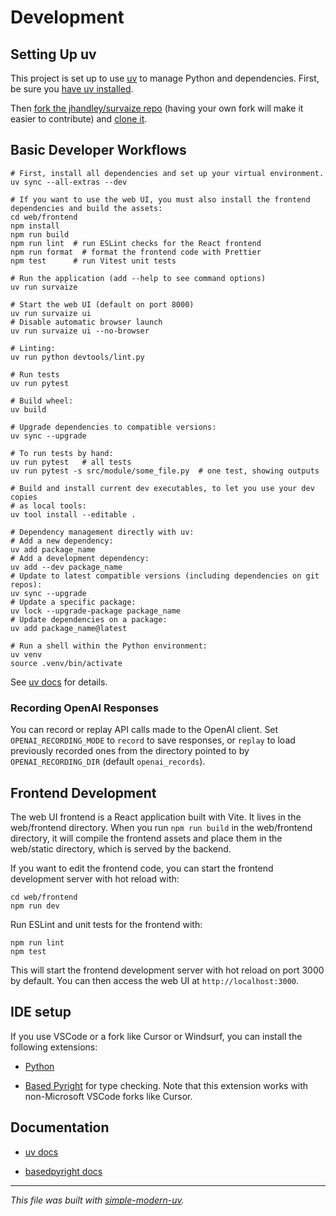 # Development

## Setting Up uv

This project is set up to use [uv](https://docs.astral.sh/uv/) to manage Python and
dependencies. First, be sure you
[have uv installed](https://docs.astral.sh/uv/getting-started/installation/).

Then [fork the jhandley/survaize
repo](https://github.com/jhandley/survaize/fork) (having your own
fork will make it easier to contribute) and
[clone it](https://docs.github.com/en/repositories/creating-and-managing-repositories/cloning-a-repository).

## Basic Developer Workflows


```shell
# First, install all dependencies and set up your virtual environment.
uv sync --all-extras --dev

# If you want to use the web UI, you must also install the frontend dependencies and build the assets:
cd web/frontend
npm install
npm run build
npm run lint  # run ESLint checks for the React frontend
npm run format  # format the frontend code with Prettier
npm test      # run Vitest unit tests

# Run the application (add --help to see command options)
uv run survaize

# Start the web UI (default on port 8000)
uv run survaize ui
# Disable automatic browser launch
uv run survaize ui --no-browser

# Linting:
uv run python devtools/lint.py

# Run tests
uv run pytest

# Build wheel:
uv build

# Upgrade dependencies to compatible versions:
uv sync --upgrade

# To run tests by hand:
uv run pytest   # all tests
uv run pytest -s src/module/some_file.py  # one test, showing outputs

# Build and install current dev executables, to let you use your dev copies
# as local tools:
uv tool install --editable .

# Dependency management directly with uv:
# Add a new dependency:
uv add package_name
# Add a development dependency:
uv add --dev package_name
# Update to latest compatible versions (including dependencies on git repos):
uv sync --upgrade
# Update a specific package:
uv lock --upgrade-package package_name
# Update dependencies on a package:
uv add package_name@latest

# Run a shell within the Python environment:
uv venv
source .venv/bin/activate
```

See [uv docs](https://docs.astral.sh/uv/) for details.

### Recording OpenAI Responses

You can record or replay API calls made to the OpenAI client. Set
`OPENAI_RECORDING_MODE` to `record` to save responses, or `replay` to load
previously recorded ones from the directory pointed to by
`OPENAI_RECORDING_DIR` (default `openai_records`).

## Frontend Development

The web UI frontend is a React application built with Vite. It lives in the web/frontend
directory. When you run `npm run build` in the web/frontend directory, it will compile the
frontend assets and place them in the web/static directory, which is served by the backend.

If you want to edit the frontend code, you can start the frontend development server with hot
reload with:

```shell
cd web/frontend
npm run dev
```

Run ESLint and unit tests for the frontend with:

```shell
npm run lint
npm test
```

This will start the frontend development server with hot reload on port 3000 by default. You can then
access the web UI at `http://localhost:3000`.


## IDE setup

If you use VSCode or a fork like Cursor or Windsurf, you can install the following
extensions:

- [Python](https://marketplace.visualstudio.com/items?itemName=ms-python.python)

- [Based Pyright](https://marketplace.visualstudio.com/items?itemName=detachhead.basedpyright)
  for type checking. Note that this extension works with non-Microsoft VSCode forks like
  Cursor.

## Documentation

- [uv docs](https://docs.astral.sh/uv/)

- [basedpyright docs](https://docs.basedpyright.com/latest/)

* * *

*This file was built with
[simple-modern-uv](https://github.com/jlevy/simple-modern-uv).*
